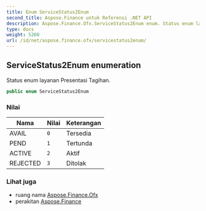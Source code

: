 ```yaml
---
title: Enum ServiceStatus2Enum
second_title: Aspose.Finance untuk Referensi .NET API
description: Aspose.Finance.Ofx.ServiceStatus2Enum enum. Status enum layanan Presentasi Tagihan.
type: docs
weight: 5260
url: /id/net/aspose.finance.ofx/servicestatus2enum/
---
```

## ServiceStatus2Enum enumeration

Status enum layanan Presentasi Tagihan.

```csharp
public enum ServiceStatus2Enum
```

### Nilai

| Nama | Nilai | Keterangan |
| --- | --- | --- |
| AVAIL | `0` | Tersedia |
| PEND | `1` | Tertunda |
| ACTIVE | `2` | Aktif |
| REJECTED | `3` | Ditolak |

### Lihat juga

* ruang nama [Aspose.Finance.Ofx](../../aspose.finance.ofx/)
* perakitan [Aspose.Finance](../../)


